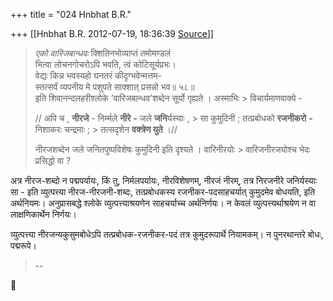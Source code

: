 +++
title = "024 Hnbhat B.R."

+++
[[Hnbhat B.R.	2012-07-19, 18:36:39 [Source](https://groups.google.com/g/bvparishat/c/D75XBoV9Kts)]]



> *एको वारिजबान्धवः* क्शितिनभोव्याप्तं तमोमण्डलं  
> भित्वा लोचनगोचरोऽपि भवति, त्वं कोटिसूर्यप्रभः।  
> वेद्यः किन्न भवस्यहो घनतरं कीदृग्भवेन्मत्तम-  
> स्तत्सर्वं व्यपनीय मे पशुपते साक्शात् प्रसन्नो भव॥ ५८॥  
> इति शिवानन्दलहरीश्लोके ’वारिजबान्धव’शब्देन सूर्यो गृह्यते ।  अस्माभिः > विचार्यमाणवाक्ये -  
>   
> // अपि च , **नीरजे** - निर्म्मले **नीरे** **-** जले **जनि**र्यस्याः , > सा कुमुदिनी ; तत्प्रबोधको **रजनीकरो** **-** निशाकरः चन्द्रमाः ; > तत्सदृशेन **वक्त्रेण युते** ।//  
>   
> नीरजशब्देन जले जनितपुष्पविशेषः कुमुदिनी इति दृश्यते । वारिनीरयोः > वारिजनीरजयोश्च भेदः प्रसिद्धो वा ?

  

अत्र नीरज-शब्दो न पद्मपर्यायः, किं तु, निर्मलपर्यायः, नीरविशेषणम्, नीरजं नीरम्, तत्र निरजनीरे जनिर्यस्याः सा - इति व्युत्पत्त्या नीरज-नीरजनी-शब्दः, तत्प्रबोधकस्य रजनीकर-पदसाहचर्यात् कुमुदमेव बोधयति, इति अर्थनियमः। अनुप्रासबद्धे श्लोके व्युत्पत्त्याश्रयणेन साहचर्याच्च अर्थनिर्णयः। न केवलं व्युत्पत्त्यर्थाश्रयेण न वा लाक्षणिकार्थेन निर्णयः।

व्युत्पत्त्या नीरजन्यकुसुमबोधेऽपि तत्प्रबोधक-रजनीकर-पदं तत्र कुमुदरूपार्थे नियामकम्। न पुनरथान्तरे बोधः, पद्मरूपे।

  



> --



